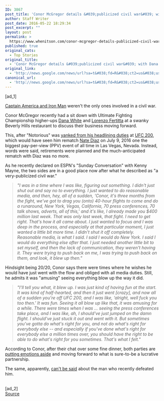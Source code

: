```yaml
---
ID: 3867
post_title: 'Conor McGregor details &#039;publicized civil war&#039; with Dana White that led to UFC 200 fallout &#8211; MMAmania.com'
author: Staff Writer
post_date: 2016-05-22 18:29:34
post_excerpt: ""
layout: post
permalink: >
  https://www.whenitson.com/conor-mcgregor-details-publicized-civil-war-with-dana-white-that-led-to-ufc-200-fallout-mmamania-com/
published: true
original_cats:
  - Top Stories
original_title:
  - 'Conor McGregor details &#039;publicized civil war&#039; with Dana White that led to UFC 200 fallout - MMAmania.com'
original_link:
  - 'http://news.google.com/news/url?sa=t&#038;fd=R&#038;ct2=us&#038;usg=AFQjCNEOQoLtcZqCrlZt45vfn3nLaQUhUw&#038;clid=c3a7d30bb8a4878e06b80cf16b898331&#038;cid=52779113267005&#038;ei=svlBV8C9KqbSwAHb1J9A&#038;url=http://www.mmamania.com/2016/5/22/11735640/ufc-conor-mcgregor-talks-meeting-dana-white-lorenzo-fertitta-ufc-200-fallout-mma'
canonical_url:
  - 'http://news.google.com/news/url?sa=t&#038;fd=R&#038;ct2=us&#038;usg=AFQjCNEOQoLtcZqCrlZt45vfn3nLaQUhUw&#038;clid=c3a7d30bb8a4878e06b80cf16b898331&#038;cid=52779113267005&#038;ei=svlBV8C9KqbSwAHb1J9A&#038;url=http://www.mmamania.com/2016/5/22/11735640/ufc-conor-mcgregor-talks-meeting-dana-white-lorenzo-fertitta-ufc-200-fallout-mma'
---
```

 [ad_1]
<br><div id="article-body" readability="108.279">
    <p><a href="http://money.cnn.com/2016/05/20/media/captain-america-civil-war-billion-box-office/index.html">Captain America and Iron Man</a> weren't the only ones involved in a civil war.</p>
<p>Conor McGregor recently had a sit down with Ultimate Fighting Championship higher-ups <a class="sbn-auto-link" href="http://www.mmafighting.com/fighter/2230/dana-white">Dana White</a> and <a class="sbn-auto-link" href="http://www.mmafighting.com/fighter/2239/lorenzo-fertitta">Lorenzo Fertitta</a> at a swanky Beverly Hills restaurant to discuss their business moving forward.</p>


<p>This, after "Notorious" was <a href="http://www.mmamania.com/2016/4/20/11470566/not-mad-dana-white-reveals-how-conor-mcgregor-can-still-fight-ufc-200-mma">yanked from his headlining duties</a> at <a class="sbn-auto-link" href="http://www.mmafighting.com/fight-card/746/ufc-200">UFC 200</a>, which would have seen him rematch <a class="sbn-auto-link" href="http://www.mmafighting.com/fighter/365/nate-diaz">Nate Diaz</a> on July 9, 2016 one the biggest pay-per-view (PPV) event of all time in Las Vegas, Nevada. Instead, words were said, retirements were planned and the much-anticipated rematch with Diaz was no more.</p>
<p>As he recently declared on ESPN's "Sunday Conversation" with Kenny Mayne, the two sides are in a good place now after what he described as "a very-publicized civil war."</p>
<blockquote readability="33">&#13;
<p><i>"I was in a time where I was like, figuring out something. I didn't just shut out and say no to everything. I just wanted to do reasonable media, and then, hey, all of a sudden, ‘Conor, it's three months from the fight, we've got to drag you (onto) 40-hour flights to come and do a runaround, New York, Vegas, California, 70 press conferences, 70 talk shows, adverts, all of this,' and it's like, I already made you $400 million last week. That was only last week, that fight. I need to get right. That's how it all came about. I just wanted to focus and I was deep in the process, and especially at that particular moment, I just wanted a little bit more time. I didn't shut it off completely. Reasonable media, is what I said. I said I would do New York. I said I would do everything else after that. I just needed another little bit to set myself, and then the lack of communication, they weren't having it. They were trying to push back on me, I was trying to push back on them, and look, it blew up then."</i></p>&#13;
</blockquote>
<p>Hindsight being 20/20, Conor says there were times where he wishes he would have just went with the flow and obliged with all media duties. Still, he admits it was "amusing" seeing everything blow up the way it did.</p>
<blockquote readability="20">&#13;
<p><i>"I'll tell you what, it blew up. I was just kind of having fun at the start. It was kind of half-hearted, and then it just went [crazy], and now all of a sudden you're off UFC 200, and I was like, ‘alright, well fuck you too then.' It was fun. Seeing it all blow up like that, it was amusing for a while. There were times when I was ... seeing the press conferences take place, and I was like, ah, I should've just jumped on the damn flight. I should've just stuck it out and went with it. But sometimes you've gotta do what's right for you, and not do what's right for everybody else -- and especially if you've done what's right for everybody else a million times over, you should have the right to be able to do what's right for you sometimes. That's what I felt."</i></p>&#13;
</blockquote>


<p>According to Conor, after their chat over some fine dinner, both parties are <a href="http://www.mmamania.com/2016/5/20/11720266/video-conor-mcgregor-breaks-silence-issues-first-comments-dinner-dana-white-mma">putting emotions aside</a> and moving forward to what is sure-to-be a lucrative partnership.</p>
<p>The same, apparently, <a href="https://twitter.com/ZPGIFs">can't be said</a> about the man who recently defeated him.</p>
</div>
<br>[ad_2]
<br><a href="http://news.google.com/news/url?sa=t&#038;fd=R&#038;ct2=us&#038;usg=AFQjCNEOQoLtcZqCrlZt45vfn3nLaQUhUw&#038;clid=c3a7d30bb8a4878e06b80cf16b898331&#038;cid=52779113267005&#038;ei=svlBV8C9KqbSwAHb1J9A&#038;url=http://www.mmamania.com/2016/5/22/11735640/ufc-conor-mcgregor-talks-meeting-dana-white-lorenzo-fertitta-ufc-200-fallout-mma">Source </a>